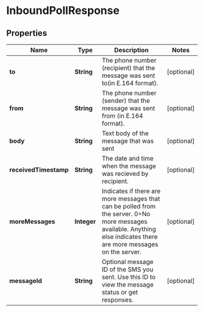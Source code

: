 
# InboundPollResponse

## Properties
Name | Type | Description | Notes
------------ | ------------- | ------------- | -------------
**to** | **String** | The phone number (recipient) that the message was sent to(in E.164 format). |  [optional]
**from** | **String** | The phone number (sender) that the message was sent from (in E.164 format). |  [optional]
**body** | **String** | Text body of the message that was sent |  [optional]
**receivedTimestamp** | **String** | The date and time when the message was recieved by recipient. |  [optional]
**moreMessages** | **Integer** | Indicates if there are more messages that can be polled from the server. 0&#x3D;No more messages available. Anything else indicates there are more messages on the server. |  [optional]
**messageId** | **String** | Optional message ID of the SMS you sent. Use this ID to view the message status or get responses. |  [optional]



